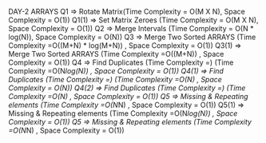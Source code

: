 DAY-2 ARRAYS
    Q1       => Rotate Matrix(Time Complexity = O(M X N), Space Complexity = O(1))
    Q1(1)    => Set Matrix Zeroes (Time Complexity = O(M X N), Space Complexity = O(1))
    Q2       => Merge Intervals  (Time Complexity = O(N * log(N)), Space Complexity = O(N))
    Q3       => Merge Two Sorted ARRAYS  (Time Complexity =O((M+N) * log(M+N)) , Space Complexity = O(1))
    Q3(1)    => Merge Two Sorted ARRAYS  (Time Complexity =O((M+N)) , Space Complexity = O(1))
    Q4       => Find Duplicates (Time Complexity =)  (Time Complexity =O(N*log(N)) , Space Complexity = O(1))
    Q4(1)    => Find Duplicates (Time Complexity =)  (Time Complexity =O(N) , Space Complexity = O(N))
    Q4(2)    => Find Duplicates (Time Complexity =)  (Time Complexity =O(N) , Space Complexity = O(1))
    Q5       => Missing & Repeating elements (Time Complexity =O(N*N) , Space Complexity = O(1))
    Q5(1)     => Missing & Repeating elements (Time Complexity =O(N*log(N)) , Space Complexity = O(1))
    Q5       => Missing & Repeating elements (Time Complexity =O(N*N) , Space Complexity = O(1))


